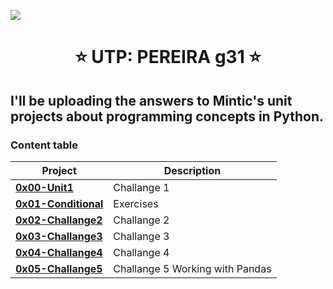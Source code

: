 ![](https://misiontic2022.mintic.gov.co/mtv2/assets/assets/images/logo-mision.png)
<h1 align="center"> ⭐️ UTP: PEREIRA g31 ⭐️ </h1>
<h2> I'll be uploading the answers to Mintic's unit projects about programming concepts in Python.</h2>
<h3>Content table</h3>

| **Project**                                                                             | **Description**                                                     |
| --------------------------------------------------------------------------------------- | ------------------------------------------------------------------- |
| **[0x00-Unit1](./0x00-Unit1)**                                                          | Challange 1                                                         |
| **[0x01-Conditional](./0X01-Conditional)**                                                    | Exercises                                                           |
| **[0x02-Challange2](./0x02-Challange_2)**                                                    | Challange 2                                                         |
| **[0x03-Challange3](./0x03-Challange_3)**                                                    | Challange 3                                                         |
| **[0x04-Challange4](./0x04-Challange_4)**                                                    | Challange 4                                                         |
| **[0x05-Challange5](./0x05-Challange_5)**                                                    | Challange 5 Working with Pandas                                     |
 
